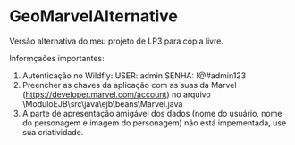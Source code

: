 # GeoMarvelAlternative

Versão alternativa do meu projeto de LP3 para cópia livre.

Informçaões importantes:

1. Autenticação no Wildfly: USER: admin SENHA: !@#admin123
2. Preencher as chaves da aplicação com as suas da Marvel (https://developer.marvel.com/account) no arquivo \ModuloEJB\src\java\ejb\beans\Marvel.java
3. A parte de apresentação amigável dos dados (nome do usuário, nome do personagem e imagem do personagem) não está impementada, use sua criatividade.
